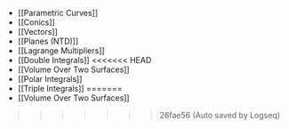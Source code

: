 - [[Parametric Curves]]
- [[Conics]]
- [[Vectors]]
- [[Planes (NTD)]]
- [[Lagrange Multipliers]]
- [[Double Integrals]]
<<<<<<< HEAD
- [[Volume Over Two Surfaces]]
- [[Polar Integrals]]
- [[Triple Integrals]]
=======
- [[Volume Over Two Surfaces]]
>>>>>>> 26fae56 (Auto saved by Logseq)
